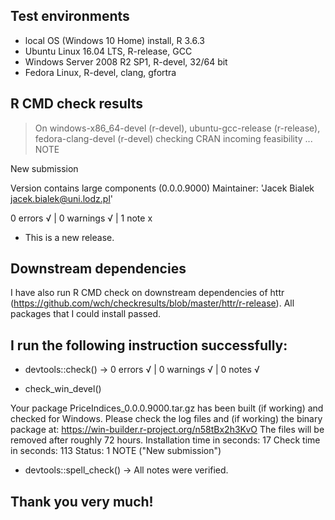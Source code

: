 ## Test environments
* local OS (Windows 10 Home) install, R 3.6.3
* Ubuntu Linux 16.04 LTS, R-release, GCC
* Windows Server 2008 R2 SP1, R-devel, 32/64 bit
* Fedora Linux, R-devel, clang, gfortra

## R CMD check results
> On windows-x86_64-devel (r-devel), ubuntu-gcc-release (r-release), fedora-clang-devel (r-devel)
  checking CRAN incoming feasibility ... NOTE
  
  New submission
  
  Version contains large components (0.0.0.9000)
  Maintainer: 'Jacek Bialek <jacek.bialek@uni.lodz.pl>'

0 errors √ | 0 warnings √ | 1 note x

* This is a new release.

## Downstream dependencies

I have also run R CMD check on downstream dependencies of httr 
(https://github.com/wch/checkresults/blob/master/httr/r-release). 
All packages that I could install passed.

## I run the following instruction successfully:

* devtools::check() -> 0 errors √ | 0 warnings √ | 0 notes √

* check_win_devel()

Your package PriceIndices_0.0.0.9000.tar.gz has been built (if working) and checked for Windows.
Please check the log files and (if working) the binary package at:
https://win-builder.r-project.org/n58tBx2h3KvO
The files will be removed after roughly 72 hours.
Installation time in seconds: 17
Check time in seconds: 113
Status: 1 NOTE ("New submission")


* devtools::spell_check() -> All notes were verified.

## Thank you very much! 


